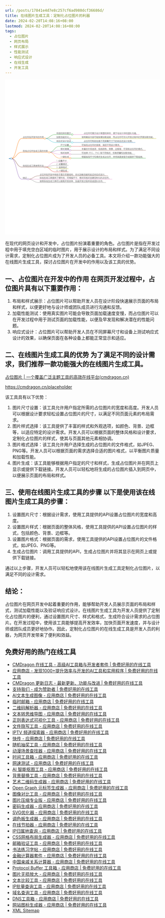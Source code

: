 ```yaml
---
url: /posts/17841e4d7e8c257cf6ad980dcf36686d/
title: 在线图片生成工具：定制化占位图片的利器
date: 2024-02-20T14:08:16+08:00
lastmod: 2024-02-20T14:08:16+08:00
tags:
  - 占位图片
  - 网页布局
  - 样式展示
  - 性能测试
  - 响应式设计
  - 在线生成
  - 开发工具
---
```



<img src="/images/2024_02_20 14_07_48.png" title="2024_02_20 14_07_48.png" alt="2024_02_20 14_07_48.png"/>


在现代的网页设计和开发中，占位图片扮演着重要的角色。占位图片是指在开发过程中用于填充空白区域的临时图片，用于展示设计的布局和样式。为了满足不同设计需求，定制化占位图片成为了开发人员的必备工具。本文将介绍一款功能强大的在线图片生成工具，探讨占位图片在开发中的作用以及该工具的优势。

## 一、占位图片在开发中的作用 在网页开发过程中，占位图片具有以下重要作用：

1. 布局和样式展示：占位图片可以帮助开发人员在设计阶段快速展示页面的布局和样式，以便更好地与设计师或团队成员进行沟通和反馈。
1. 加载性能测试：使用真实图片可能会导致页面加载速度变慢，而占位图片可以在开发过程中用于测试页面的加载性能，以便及早发现和解决潜在的性能问题。
1. 响应式设计：占位图片可以帮助开发人员在不同屏幕尺寸和设备上测试响应式设计的效果，以确保页面在各种设备上都能正常显示和适应。

## 二、在线图片生成工具的优势 为了满足不同的设计需求，我们推荐一款功能强大的在线图片生成工具。

[占位图片 | 一个覆盖广泛主题工具的高效在线平台(cmdragon.cn)](https://cmdragon.cn/placeholder)

https://cmdragon.cn/placeholder

该工具具有以下优势：

1. 图片尺寸设置：该工具允许用户指定所需的占位图片的宽度和高度。开发人员可以根据设计要求轻松设置占位图片的尺寸，以满足不同页面元素的布局需求。
1. 图片样式选择：该工具提供了丰富的样式和外观选项，如颜色、背景、边框等，以适应特定的设计需求。开发人员可以根据页面的整体风格和设计要求，定制化占位图片的样式，使其与页面其他元素相协调。
1. 图片格式选择：该工具允许用户选择生成的占位图片的文件格式，如JPEG、PNG等。开发人员可以根据页面的需求选择合适的图片格式，以平衡图片质量和加载性能。
1. 图片生成：该工具能够根据用户指定的尺寸和样式，生成占位图片并在网页上显示或提供下载链接。开发人员可以轻松地将生成的占位图片插入到网页中，以便展示页面的布局和样式。

## 三、使用在线图片生成工具的步骤 以下是使用该在线图片生成工具的步骤：

1. 设置图片尺寸：根据设计需求，使用工具提供的API设置占位图片的宽度和高度。
1. 设置图片样式：根据页面的整体风格，使用工具提供的API设置占位图片的样式，包括颜色、背景、边框等。
1. 设置图片格式：根据页面的需求，使用工具提供的API设置占位图片的文件格式，如JPEG、PNG等。
1. 生成占位图片：调用工具提供的API，生成占位图片并将其显示在网页上或提供下载链接。

通过以上步骤，开发人员可以轻松地使用该在线图片生成工具定制化占位图片，以满足不同的设计需求。

## 结论：

占位图片在网页开发中起着重要的作用，能够帮助开发人员展示页面的布局和样式，测试加载性能以及验证响应式设计。在线图片生成工具为开发人员提供了定制化占位图片的便利，通过设置图片尺寸、样式和格式，生成符合设计需求的占位图片。在开发过程中，使用该工具能够提高开发效率，加快页面开发速度，并与设计师或团队成员更好地协作。因此，定制化占位图片的在线生成工具是开发人员的利器，为网页开发带来了便利和效益。

## 免费好用的热门在线工具

- [CMDragon 在线工具 - 高级AI工具箱与开发者套件 | 免费好用的在线工具](https://tools.cmdragon.cn/zh)
- [应用商店 - 发现1000+提升效率与开发的AI工具和实用程序 | 免费好用的在线工具](https://tools.cmdragon.cn/zh/apps?category=trending)
- [CMDragon 更新日志 - 最新更新、功能与改进 | 免费好用的在线工具](https://tools.cmdragon.cn/zh/changelog)
- [支持我们 - 成为赞助者 | 免费好用的在线工具](https://tools.cmdragon.cn/zh/sponsor)
- [AI文本生成图像 - 应用商店 | 免费好用的在线工具](https://tools.cmdragon.cn/zh/apps/text-to-image-ai)
- [临时邮箱 - 应用商店 | 免费好用的在线工具](https://tools.cmdragon.cn/zh/apps/temp-email)
- [二维码解析器 - 应用商店 | 免费好用的在线工具](https://tools.cmdragon.cn/zh/apps/qrcode-parser)
- [文本转思维导图 - 应用商店 | 免费好用的在线工具](https://tools.cmdragon.cn/zh/apps/text-to-mindmap)
- [正则表达式可视化工具 - 应用商店 | 免费好用的在线工具](https://tools.cmdragon.cn/zh/apps/regex-visualizer)
- [文件隐写工具 - 应用商店 | 免费好用的在线工具](https://tools.cmdragon.cn/zh/apps/steganography-tool)
- [IPTV 频道探索器 - 应用商店 | 免费好用的在线工具](https://tools.cmdragon.cn/zh/apps/iptv-explorer)
- [快传 - 应用商店 | 免费好用的在线工具](https://tools.cmdragon.cn/zh/apps/snapdrop)
- [随机抽奖工具 - 应用商店 | 免费好用的在线工具](https://tools.cmdragon.cn/zh/apps/lucky-draw)
- [动漫场景查找器 - 应用商店 | 免费好用的在线工具](https://tools.cmdragon.cn/zh/apps/anime-scene-finder)
- [时间工具箱 - 应用商店 | 免费好用的在线工具](https://tools.cmdragon.cn/zh/apps/time-toolkit)
- [网速测试 - 应用商店 | 免费好用的在线工具](https://tools.cmdragon.cn/zh/apps/speed-test)
- [AI 智能抠图工具 - 应用商店 | 免费好用的在线工具](https://tools.cmdragon.cn/zh/apps/background-remover)
- [背景替换工具 - 应用商店 | 免费好用的在线工具](https://tools.cmdragon.cn/zh/apps/background-replacer)
- [艺术二维码生成器 - 应用商店 | 免费好用的在线工具](https://tools.cmdragon.cn/zh/apps/artistic-qrcode)
- [Open Graph 元标签生成器 - 应用商店 | 免费好用的在线工具](https://tools.cmdragon.cn/zh/apps/open-graph-generator)
- [图像对比工具 - 应用商店 | 免费好用的在线工具](https://tools.cmdragon.cn/zh/apps/image-comparison)
- [图片压缩专业版 - 应用商店 | 免费好用的在线工具](https://tools.cmdragon.cn/zh/apps/image-compressor)
- [密码生成器 - 应用商店 | 免费好用的在线工具](https://tools.cmdragon.cn/zh/apps/password-generator)
- [SVG优化器 - 应用商店 | 免费好用的在线工具](https://tools.cmdragon.cn/zh/apps/svg-optimizer)
- [调色板生成器 - 应用商店 | 免费好用的在线工具](https://tools.cmdragon.cn/zh/apps/color-palette)
- [在线节拍器 - 应用商店 | 免费好用的在线工具](https://tools.cmdragon.cn/zh/apps/online-metronome)
- [IP归属地查询 - 应用商店 | 免费好用的在线工具](https://tools.cmdragon.cn/zh/apps/ip-geolocation)
- [CSS网格布局生成器 - 应用商店 | 免费好用的在线工具](https://tools.cmdragon.cn/zh/apps/css-grid-layout)
- [邮箱验证工具 - 应用商店 | 免费好用的在线工具](https://tools.cmdragon.cn/zh/apps/email-validator)
- [书法练习字帖 - 应用商店 | 免费好用的在线工具](https://tools.cmdragon.cn/zh/apps/calligraphy-practice)
- [金融计算器套件 - 应用商店 | 免费好用的在线工具](https://tools.cmdragon.cn/zh/apps/finance-calculator-suite)
- [中国亲戚关系计算器 - 应用商店 | 免费好用的在线工具](https://tools.cmdragon.cn/zh/apps/chinese-kinship-calculator)
- [Protocol Buffer 工具箱 - 应用商店 | 免费好用的在线工具](https://tools.cmdragon.cn/zh/apps/protobuf-toolkit)
- [图片无损放大 - 应用商店 | 免费好用的在线工具](https://tools.cmdragon.cn/zh/apps/image-upscaler)
- [文本比较工具 - 应用商店 | 免费好用的在线工具](https://tools.cmdragon.cn/zh/apps/text-compare)
- [IP批量查询工具 - 应用商店 | 免费好用的在线工具](https://tools.cmdragon.cn/zh/apps/ip-batch-lookup)
- [域名查询工具 - 应用商店 | 免费好用的在线工具](https://tools.cmdragon.cn/zh/apps/domain-finder)
- [DNS工具箱 - 应用商店 | 免费好用的在线工具](https://tools.cmdragon.cn/zh/apps/dns-toolkit)
- [网站图标生成器 - 应用商店 | 免费好用的在线工具](https://tools.cmdragon.cn/zh/apps/favicon-generator)
- [XML Sitemap](https://tools.cmdragon.cn/sitemap_index.xml)
